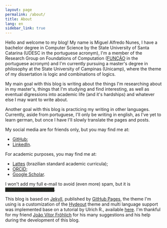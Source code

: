 ```yaml
---
layout: page
permalink: /about/
title: About
lang: en
sidebar_link: true
---
```


Hello and welcome to my blog! My name is Miguel Alfredo Nunes, I have a bachelor degree in Computer Science by the
State University of Santa Catarina (UDESC in the portuguese acronym), I'm a member of the Research Group on Foundations
of Computation ([FUNÇÂO][funcao]  in the portuguese acronym) and I'm currently pursuing a master's degree in
philosophy at the State University of Campinas (Unicamp), where the theme of my dissertation is logic and combinations of logics.

My main goal with this blog is writing about the things I'm researching about in my master's, things that I'm studying and
find interesting, as well as eventual digressions into academic life (and it's hardships) and whatever else I may want to write about.

Another goal with this blog is practicing my writing in other languages. Currently, aside from portuguese, I'll only be writing in english,
as I've yet to learn german, but once I have I'll slowly translate the pages and posts.

My social media are for friends only, but you may find me at:

- [GitHub][github];
- [LinkedIn][linkedin].

For academic purposes, you may find me at:

- [Lattes][lattes] (brazilian standard academic curricula);
- [ORCID][orcid];
- [Google Scholar][scholar].

I won't add my full e-mail to avoid (even more) spam, but it is
<code style="background-color: rgb(38, 41, 34)">my.full.name@gmail.com</code>.

This blog is based on [Jekyll][jekyll], published by [GitHub Pages][ghp], the theme I'm using
is a customization of the [Hydeout][hydeout] theme and multi language support was implemented base on a tutorial
by Ulrich R., available [here][ulrich]. I'm thankful for my friend
[João Vitor Fröhlich][jvf] for his many suggestions and his help during the development of this blog.

[funcao]: https://github.com/funcao

[github]: https://github.com/MiguelANunes
[linkedin]: https://www.linkedin.com/in/miguel-nunes-9b0198341/

[lattes]: http://lattes.cnpq.br/4526561903394005
[orcid]: https://orcid.org/0000-0002-3997-8474
[scholar]: https://scholar.google.com/citations?user=LifdZVUAAAAJ&hl=pt-BR

[jekyll]: https://jekyllrb.com/
[ghp]: https://pages.github.com/
[hydeout]: https://github.com/fongandrew/hydeout
[ulrich]: https://www.rueth.info/multilingual-github-pages/
[jvf]: https://joao-frohlich.github.io/
